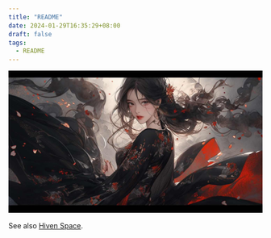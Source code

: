 ```yaml
---
title: "README"
date: 2024-01-29T16:35:29+08:00
draft: false
tags:
  - README
---
```




![Photo](featured-sample.jpeg)

See also [Hiven Space](https://github.com/HeavenTonight/HeavenTonight).

<!--more-->
